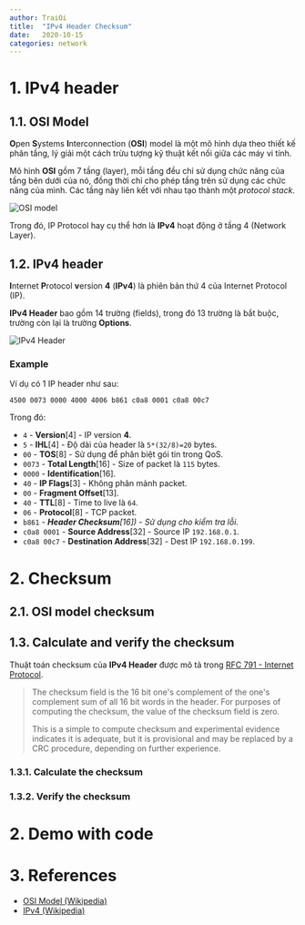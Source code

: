 ```yaml
---
author: TraiOi
title:  "IPv4 Header Checksum"
date:   2020-10-15
categories: network
---
```

# 1. IPv4 header

## 1.1. OSI Model

**O**pen **S**ystems **I**nterconnection (**OSI**) model là một mô hình dựa theo thiết kế phân tầng, lý giải một cách trừu tượng kỹ thuật kết nối giữa các máy vi tính.

Mô hình **OSI** gồm 7 tầng (layer), mỗi tầng đều chỉ sử dụng chức năng của tầng bên dưới của nó, đồng thời chỉ cho phép tầng trên sử dụng các chức năng của mình. Các tầng này liên kết với nhau tạo thành một *protocol stack*.

![OSI model](/img/2020/11-15_01.png)

Trong đó, IP Protocol hay cụ thể hơn là **IPv4** hoạt động ở tầng 4 (Network Layer).

## 1.2. IPv4 header

**I**nternet **P**rotocol **v**ersion **4** (**IPv4**) là phiên bản thứ 4 của Internet Protocol (IP).

**IPv4 Header** bao gồm 14 trường (fields), trong đó 13 trường là bắt buộc, trường còn lại là trường **Options**.

![IPv4 Header](/img/2020/11-15_02.png)

### Example

Ví dụ có 1 IP header như sau:

```
4500 0073 0000 4000 4006 b861 c0a8 0001 c0a8 00c7 
```

Trong đó:

* `4` - **Version**[4] - IP version **4**.
* `5` - **IHL**[4] - Độ dài của header là `5*(32/8)=20` bytes.
* `00` - **TOS**[8] - Sử dụng để phân biệt gói tin trong QoS.
* `0073` - **Total Length**[16] - Size of packet là `115` bytes.
* `0000` - **Identification**[16].
* `40` - **IP Flags**[3] - Không phân mảnh packet.
* `00` - **Fragment Offset**[13].
* `40` - **TTL**[8] - Time to live là `64`.
* `06` - **Protocol**[8] - TCP packet.
* `b861` - ***Header Checksum**[16]) - Sử dụng cho kiểm tra lỗi*.
* `c0a8 0001` - **Source Address**[32] - Source IP `192.168.0.1`.
* `c0a8 00c7` - **Destination Address**[32] - Dest IP `192.168.0.199`.

# 2. Checksum

## 2.1. OSI model checksum


## 1.3. Calculate and verify the checksum

Thuật toán checksum của **IPv4 Header** được mô tả trong [RFC 791 - Internet Protocol](https://tools.ietf.org/html/rfc791#page-14).

> The checksum field is the 16 bit one's complement of the one's complement sum of all 16 bit words in the header. For purposes of computing the checksum, the value of the checksum field is zero.
>
> This is a simple to compute checksum and experimental evidence indicates it is adequate, but it is provisional and may be replaced by a CRC procedure, depending on further experience.

### 1.3.1. Calculate the checksum



### 1.3.2. Verify the checksum

# 2. Demo with code

# 3. References

* [OSI Model (Wikipedia)](https://en.wikipedia.org/wiki/OSI_model)
* [IPv4 (Wikipedia)](https://en.wikipedia.org/wiki/IPv4)